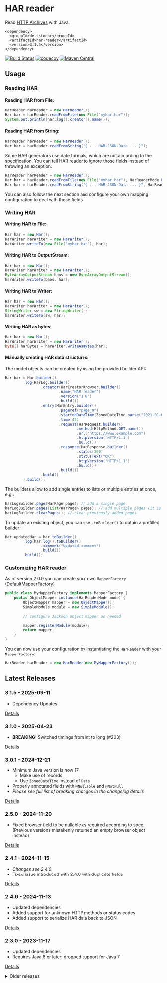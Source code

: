 HAR reader
==========

Read [HTTP Archives](http://www.softwareishard.com/blog/har-12-spec/) with Java.

```
<dependency>
  <groupId>de.sstoehr</groupId>
  <artifactId>har-reader</artifactId>
  <version>3.1.5</version>
</dependency>
```

[![Build Status](https://app.travis-ci.com/sdstoehr/har-reader.svg?branch=main)](https://app.travis-ci.com/sdstoehr/har-reader)
[![codecov](https://codecov.io/github/sdstoehr/har-reader/graph/badge.svg?token=TQ9XVRjg4A)](https://codecov.io/github/sdstoehr/har-reader)
[![Maven Central](https://img.shields.io/maven-central/v/de.sstoehr/har-reader.svg)](http://mvnrepository.com/artifact/de.sstoehr/har-reader)

## Usage

### Reading HAR

#### Reading HAR from File:

```java
HarReader harReader = new HarReader();
Har har = harReader.readFromFile(new File("myhar.har"));
System.out.println(har.log().creator().name());
```

#### Reading HAR from String:

```java
HarReader harReader = new HarReader();
Har har = harReader.readFromString("{ ... HAR-JSON-Data ... }");
```

Some HAR generators use date formats, which are not according to the specification.
You can tell HAR reader to ignore those fields instead of throwing an exception:

```java
HarReader harReader = new HarReader();   
Har har = harReader.readFromFile(new File("myhar.har"), HarReaderMode.LAX);
Har har = harReader.readFromString("{ ... HAR-JSON-Data ... }", HarReaderMode.LAX);
```

You can also follow the next section and configure your own mapping configuration to deal with these fields.

### Writing HAR

#### Writing HAR to File:

```java
Har har = new Har();
HarWriter harWriter = new HarWriter();
harWriter.writeTo(new File("myhar.har"), har);
```

#### Writing HAR to OutputStream:

```java
Har har = new Har();
HarWriter harWriter = new HarWriter();
ByteArrayOutputStream baos = new ByteArrayOutputStream();
harWriter.writeTo(baos, har);
```

#### Writing HAR to Writer:

```java
Har har = new Har();
HarWriter harWriter = new HarWriter();
StringWriter sw = new StringWriter();
harWriter.writeTo(sw, har);
```

#### Writing HAR as bytes:

```java
Har har = new Har();
HarWriter harWriter = new HarWriter();
byte[] harBytes = harWriter.writeAsBytes(har);
```

#### Manually creating HAR data structures:

The model objects can be created by using the provided builder API:

```java
Har har = Har.builder()
        .log(HarLog.builder()
                .creator(HarCreatorBrowser.builder()
                        .name("HAR reader")
                        .version("1.0")
                        .build())
                .entry(HarEntry.builder()
                        .pageref("page_0")
                        .startedDateTime(ZonedDateTime.parse("2021-01-01T00:00:00Z"))
                        .time(42)
                        .request(HarRequest.builder()
                                .method(HttpMethod.GET.name())
                                .url("https://www.example.com")
                                .httpVersion("HTTP/1.1")
                                .build())
                        .response(HarResponse.builder()
                                .status(200)
                                .statusText("OK")
                                .httpVersion("HTTP/1.1")
                                .build())
                        .build())
                .build()
        ).build();
```

The builders allow to add single entries to lists or multiple entries at once, e.g.:

```java
harLogBuilder.page(HarPage page); // add a single page
harLogBuilder.pages(List<HarPage> pages); // add multiple pages (it is NOT replacing previously added pages!)
harLogBuilder.clearPages(); // clear previously added pages
```

To update an existing object, you can use `.toBuilder()` to obtain a prefilled builder:

```java
Har updatedHar = har.toBuilder()
        .log(har.log().toBuilder()
                .comment("Updated comment")
                .build())
        .build();
```

### Customizing HAR reader

As of version 2.0.0 you can create your own `MapperFactory` [(DefaultMapperFactory)](src/main/java/de/sstoehr/harreader/jackson/DefaultMapperFactory.java)

 
```java
public class MyMapperFactory implements MapperFactory {
    public ObjectMapper instance(HarReaderMode mode) {
        ObjectMapper mapper = new ObjectMapper();
        SimpleModule module = new SimpleModule();
        
        // configure Jackson object mapper as needed

        mapper.registerModule(module);
        return mapper;
    }
}
```

You can now use your configuration by instantiating the `HarReader` with your `MapperFactory`:

```java
HarReader harReader = new HarReader(new MyMapperFactory());
```

## Latest Releases

### 3.1.5 - 2025-09-11

* Dependency Updates

[Details](https://github.com/sdstoehr/har-reader/releases/tag/har-reader-3.1.5)


### 3.1.0 - 2025-04-23

* __BREAKING:__ Switched timings from int to long (#203)

[Details](https://github.com/sdstoehr/har-reader/releases/tag/har-reader-3.1.0)

### 3.0.1 - 2024-12-21

* Minimum Java version is now 17
  * Make use of records 
  * Use `ZonedDateTime` instead of `Date`
* Properly annotated fields with `@Nullable` and `@NotNull`
* _Please see full list of breaking changes in the changelog details_

[Details](https://github.com/sdstoehr/har-reader/releases/tag/har-reader-3.0.1)

### 2.5.0 - 2024-11-20

* Fixed browser field to be nullable as required according to spec. (Previous versions mistakenly returned an empty browser object instead)

[Details](https://github.com/sdstoehr/har-reader/releases/tag/har-reader-2.5.0)

### 2.4.1 - 2024-11-15

* _Changes see 2.4.0_
* Fixed issue introduced with 2.4.0 with duplicate fields

[Details](https://github.com/sdstoehr/har-reader/releases/tag/har-reader-2.4.1)

### 2.4.0 - 2024-11-13

* Updated dependencies
* Added support for unknown HTTP methods or status codes
* Added support to serialize HAR data back to JSON

[Details](https://github.com/sdstoehr/har-reader/releases/tag/har-reader-2.4.0)

### 2.3.0 - 2023-11-17

* Updated dependencies
* Requires Java 8 or later: dropped support for Java 7

[Details](https://github.com/sdstoehr/har-reader/releases/tag/har-reader-2.3.0)

<details>
<summary>Older releases</summary>
  
### 2.2.1 - 2022-05-26

* Updated dependencies
* #82: Make sure default values from HAR entities satisfies specification

[Details](https://github.com/sdstoehr/har-reader/releases/tag/har-reader-2.2.1)

### 2.2.0 - 2021-03-27

* Updated dependencies
* Added support for fields, which are not supported in official spec. You can access these fields using `Map<String, Object> getAdditional()`

[Details](https://github.com/sdstoehr/har-reader/releases/tag/har-reader-2.2.0)

### 2.1.10 - 2020-10-05

* Updated dependencies

[Details](https://github.com/sdstoehr/har-reader/releases/tag/har-reader-2.1.10)

### 2.1.9 - 2020-06-30

* Updated dependencies

_This is the first release, which is provided both on GitHub and Maven Central repository._

[Details](https://github.com/sdstoehr/har-reader/releases/tag/har-reader-2.1.9)

### 2.1.8 - 2020-05-24

* Updated dependencies

[Details](https://github.com/sdstoehr/har-reader/releases/tag/har-reader-2.1.8)

### 2.1.7 - 2019-11-05

* Updated dependencies

[Details](https://github.com/sdstoehr/har-reader/releases/tag/har-reader-2.1.7)

### 2.1.6 - 2019-10-04

* Updated dependencies

[Details](https://github.com/sdstoehr/har-reader/releases/tag/har-reader-2.1.6)

### 2.1.5 - 2019-09-06

* Updated dependencies

[Details](https://github.com/sdstoehr/har-reader/releases/tag/har-reader-2.1.5)

### 2.1.4 - 2019-05-24

* Updated dependencies

[Details](https://github.com/sdstoehr/har-reader/releases/tag/har-reader-2.1.4)

### 2.1.3 - 2018-10-18

* Updated dependencies ([CVE-2018-7489](https://nvd.nist.gov/vuln/detail/CVE-2018-7489))

[Details](https://github.com/sdstoehr/har-reader/releases/tag/har-reader-2.1.3)

### 2.1.2 - 2018-08-02

* Added support for several HTTP status codes, e.g. (308, 422 - 451, 505 - 511)

[Details](https://github.com/sdstoehr/har-reader/releases/tag/har-reader-2.1.2)

### 2.1.1 - 2018-07-26

* Added support for HTTP method: ```PATCH```

[Details](https://github.com/sdstoehr/har-reader/releases/tag/har-reader-2.1.1)

### 2.1.0 - 2018-03-11

* You can now access additional fields, which are not part of the HAR spec:

```java
response.getAdditional().get("_transferSize");
```

[Details](https://github.com/sdstoehr/har-reader/releases/tag/har-reader-2.1.0)

### 2.0.3 - 2017-04-14

* Added equals and hashCode methods

### 2.0.2 - 2016-11-21

* Added CCM_POST HttpMethod to enum

### 2.0.1 - 2016-04-16 

* Ignore invalid integers in lax mode

[Details](https://github.com/sdstoehr/har-reader/releases/tag/har-reader-2.0.1)

### 2.0.0 - 2015-08-30

* HAR reader is now easier customizable. Use your own `MapperFactory` to adjust HAR reader for your project!
* HAR reader threw exceptions, when required fields were empty. This behaviour was changed, so that you can now read non-standard-compliant HAR files
  
[Details](https://github.com/sdstoehr/har-reader/releases/tag/har-reader-2.0.0)  
</details>
